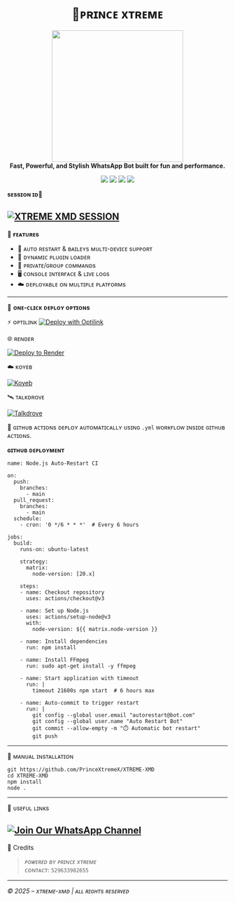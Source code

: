 
<h1 align="center">🚀ᴘʀɪɴᴄᴇ xᴛʀᴇᴍᴇ</h1>

<p align="center">
  <img src="https://files.catbox.moe/jfbed2.jpg" width="300"/><br>
  <b>Fast, Powerful, and Stylish WhatsApp Bot built for fun and performance.</b>
</p>

<p align="center">
  <a href="https://github.com/PrinceXtremeX/XTREME-XMD"><img src="https://img.shields.io/github/stars/PrinceXtremeX/XTREME-XMD?style=flat-square&color=yellow"></a>
  <a href="https://github.com/PrinceXtremeX/XTREME-XMD/fork"><img src="https://img.shields.io/github/forks/PrinceXtremeX/XTREME-XMD?style=flat-square&color=lightblue"></a>
  <a href="https://whatsapp.com/channel/0029Vb9qyTY47XeJ7i0wcQ40"><img src="https://img.shields.io/badge/WhatsApp-Channel-25D366?style=flat-square&logo=whatsapp"></a>
  <a href="https://github.com/PrinceXtremeX"><img src="https://img.shields.io/badge/Dev-Prince Xtreme-blueviolet?style=flat-square"></a>
</p>

**sᴇssɪᴏɴ ɪᴅ💫**

[![XTREME XMD SESSION](https://img.shields.io/badge/XTREME%20-XMD%20SESSION-25D366?style=for-the-badge&logo=whatsapp&logoColor=white)](https://haiko-mdx-v2-session.onrender.com/pair)
---

🧠 **ғᴇᴀᴛᴜʀᴇs**

- 🔁 ᴀᴜᴛᴏ ʀᴇsᴛᴀʀᴛ & ʙᴀɪʟᴇʏs ᴍᴜʟᴛɪ-ᴅᴇᴠɪᴄᴇ sᴜᴘᴘᴏʀᴛ  
- 🔌 ᴅʏɴᴀᴍɪᴄ ᴘʟᴜɢɪɴ ʟᴏᴀᴅᴇʀ  
- 🔐 ᴘʀɪᴠᴀᴛᴇ/ɢʀᴏᴜᴘ ᴄᴏᴍᴍᴀɴᴅs  
- 🖥️ ᴄᴏɴsᴏʟᴇ ɪɴᴛᴇʀғᴀᴄᴇ & ʟɪᴠᴇ ʟᴏɢs  
- ☁️ ᴅᴇᴘʟᴏʏᴀʙʟᴇ ᴏɴ ᴍᴜʟᴛɪᴘʟᴇ ᴘʟᴀᴛғᴏʀᴍs  

---

🚀 **ᴏɴᴇ-ᴄʟɪᴄᴋ ᴅᴇᴘʟᴏʏ ᴏᴘᴛɪᴏɴs**

⚡ ᴏᴘᴛɪʟɪɴᴋ
[![Deploy with Optilink](https://img.shields.io/badge/Deploy%20Now-OptiLink-2ecc71?style=for-the-badge)]([https://optiklink.com/home])

🌐 ʀᴇɴᴅᴇʀ

[![Deploy to Render](https://render.com/images/deploy-to-render-button.svg)](https://render.com/deploy?repo=https://github.com/PrinceXtremeX/XTREME-XMD.git)

☁️ ᴋᴏʏᴇʙ

[![Koyeb](https://img.shields.io/badge/Deploy-Koyeb-00C2FF?style=for-the-badge&logo=koyeb)](https://www.koyeb.com)

🛰️ ᴛᴀʟᴋᴅʀᴏᴠᴇ

[![Talkdrove](https://img.shields.io/badge/Deploy-Talkdrove-orange?style=for-the-badge)](#)

🔄 ɢɪᴛʜᴜʙ ᴀᴄᴛɪᴏɴs
ᴅᴇᴘʟᴏʏ ᴀᴜᴛᴏᴍᴀᴛɪᴄᴀʟʟʏ ᴜsɪɴɢ `.yml` ᴡᴏʀᴋғʟᴏᴡ ɪɴsɪᴅᴇ ɢɪᴛʜᴜʙ ᴀᴄᴛɪᴏɴs.


**ɢɪᴛʜᴜʙ ᴅᴇᴘʟᴏʏᴍᴇɴᴛ** 

```
name: Node.js Auto-Restart CI

on:
  push:
    branches:
      - main
  pull_request:
    branches:
      - main
  schedule:
    - cron: '0 */6 * * *'  # Every 6 hours

jobs:
  build:
    runs-on: ubuntu-latest

    strategy:
      matrix:
        node-version: [20.x]

    steps:
    - name: Checkout repository
      uses: actions/checkout@v3

    - name: Set up Node.js
      uses: actions/setup-node@v3
      with:
        node-version: ${{ matrix.node-version }}

    - name: Install dependencies
      run: npm install

    - name: Install FFmpeg
      run: sudo apt-get install -y ffmpeg

    - name: Start application with timeout
      run: |
        timeout 21600s npm start  # 6 hours max

    - name: Auto-commit to trigger restart
      run: |
        git config --global user.email "autorestart@bot.com"
        git config --global user.name "Auto Restart Bot"
        git commit --allow-empty -m "⏱️ Automatic bot restart"
        git push
```

---

🧰 ᴍᴀɴᴜᴀʟ ɪɴsᴛᴀʟʟᴀᴛɪᴏɴ

```ʙᴀsʜ
git https://github.com/PrinceXtremeX/XTREME-XMD
cd XTREME-XMD
npm install
node .
```

---

🔗 ᴜsᴇғᴜʟ ʟɪɴᴋs

[![Join Our WhatsApp Channel](https://img.shields.io/badge/Join%20Channel-WhatsApp-25D366?style=for-the-badge&logo=whatsapp)](https://whatsapp.com/channel/0029Vb9qyTY47XeJ7i0wcQ40)
---

👑 Credits

> *ᴘᴏᴡᴇʀᴇᴅ ʙʏ ᴘʀɪɴᴄᴇ xᴛʀᴇᴍᴇ*  
> ᴄᴏɴᴛᴀᴄᴛ: `529633982655`

---

*©️ 2025 – xᴛʀᴇᴍᴇ-xᴍᴅ | ᴀʟʟ ʀɪɢʜᴛs ʀᴇsᴇʀᴠᴇᴅ*

